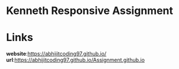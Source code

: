 # Kenneth Responsive Assignment
# Links
**website**:https://abhijitcoding97.github.io/
**url**:https://abhijitcoding97.github.io/Assignment.github.io
